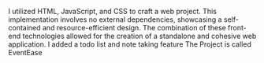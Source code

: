 I utilized HTML, JavaScript, and CSS to craft a web project. This implementation involves no external dependencies, showcasing a self-contained and resource-efficient design. The combination of these front-end technologies allowed for the creation of a standalone and cohesive web application.
I added a todo list and note taking feature 
The Project is called EventEase
